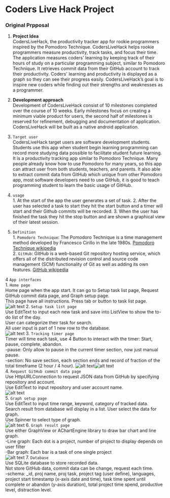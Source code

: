 # Coders Live Hack Project

### Original Prpposal

1. **Project Idea**  
CodersLiveHack, the productivity tracker app for rookie  programmers inspired by the Pomodoro Technique. CodersLiveHack helps rookie  programmers measure productivity, track tasks, and  focus their time.  The application  measures coders' learning by keeping track of their hours  of study on a particular  programming subject, similar to Pomodoro Technique. It retrieves commit data from their GitHub account to track their productivity. Coders' learning and productivity is  displayed as a graph so they can see their progress easily. CodersLiveHack’s  goal is to inspire new coders while finding out their strengths and weaknesses as a programmer.  

2. **Development approach**  
Development of CodersLiveHack consist of 10 milestones completed over the course of 10 weeks. Early milestones focus on creating a minimum viable product for users, the second half of milestones is reserved for refinement, debugging and documentation of application. CodersLiveHack will be built as a native android application.  

  1. `Target user`  
  CodersLiveHack target users are software development students. Students use this app when student begin learning programming can record more studying data possible to facilitate student future learning. It is a productivity tracking app similar to Pomodoro Technique. Many people already know how to use Pomodoro for many years, so this app can attract user from both students, teachers, and parents. It also able to extract commit data from GitHub which unique from other Pomodoro app, most software developers need to use GitHub, it is good to teach programming student to learn the basic usage of GitHub.

  2. `usage`  
    1. At the start of the app the user generates a set of task.
    2. After the user has selected a task to start they hit the start button and a timer will start and their Github commits will be recorded.
    3. When the user has finished the task they hit the stop button and are shown a graphical view of their latest session.

  3. `Definition`  
    1. `Pomodoro Technique`: The Pomodoro Technique is a time management method developed by Francesco Cirillo in the late 1980s. [Pomodoro Technique wikipedia](http://en.wikipedia.org/wiki/Pomodoro_Technique)  
    2. `GitHub`: GitHub is a web-based Git repository hosting service, which offers all of the distributed revision control and source code management (SCM) functionality of Git as well as adding its own features. [GitHub wikipedia](http://en.wikipedia.org/wiki/GitHub)

  4 `App interfaces`  
    1. `Home page`  
    Home page when the app start. It can go to Setup task list page, Request GitHub commit data page, and Graph setup page.  
    This page have all instructions. Press tab or button to task list page.  
    ![alt text](http://hills.ccsf.edu/~yliu192/CodersLiveHack/propose_home.png)
    2. `Setup task list page`  
    Use EditText to input each new task and save into ListView to show the to-do list of the day.  
    User can categorize their task for search.  
    All user input is part of 1 new row to the database.  
    ![alt text](http://hills.ccsf.edu/~yliu192/CodersLiveHack/propose_create.png)
    3. `Tracking timer page`  
    Timer will time each task, use 4 Button to interact with the timer: Start, pause, complete, abandon.  
    -pause: Only allow to pause in the current timer section, now just manual pause.  
    -section: No save section, each section ends and record of fraction of the total timeframe (2 hour / 4 hour).
    ![alt text](http://hills.ccsf.edu/~yliu192/CodersLiveHack/propose_timer.png)![alt text](http://hills.ccsf.edu/~yliu192/CodersLiveHack/propose_assess.png)  
    4. `Request GitHub commit data page`  
    Use HttpURLConnection to request JSON data from GitHub by specifying repository and account.  
    Use EditText to input repository and user account name.  
    ![alt text](http://hills.ccsf.edu/~yliu192/CodersLiveHack/propose_git.png)  
    5. `Graph setup page`  
    Use EditText to input time range, keyword, category of tracked data.  
    Search result from database will display in a list. User select the data for graph.  
    Use Spinner to select type of graph.  
    ![alt text](http://hills.ccsf.edu/~yliu192/CodersLiveHack/propose_graph_filter.png)
    6. `Graph result page`  
    Use either GraphView or AChartEngine library to draw bar chart and line graph.  
    -Line graph: Each dot is a project, number of project to display depends on user filter  
    -Bar graph: Each bar is a task of one single project  
    ![alt text](http://hills.ccsf.edu/~yliu192/CodersLiveHack/propose_graph.png)
    7. `Database`  
    Use SQLite database to store recorded data.  
    Not store GitHub data, commit data can be change, request each time.  
    -schema: _id, proj name, proj task, project tag (user define), languages, project start timestamp (x-axis date and time), task time spent until complete or abandon (y-axis duration), total project time spend, productive level, distraction level.  
      
